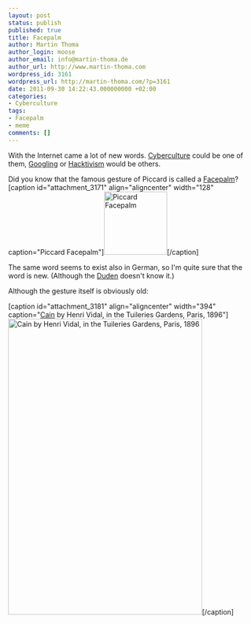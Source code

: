 ```yaml
---
layout: post
status: publish
published: true
title: Facepalm
author: Martin Thoma
author_login: moose
author_email: info@martin-thoma.de
author_url: http://www.martin-thoma.com
wordpress_id: 3161
wordpress_url: http://martin-thoma.com/?p=3161
date: 2011-09-30 14:22:43.000000000 +02:00
categories:
- Cyberculture
tags:
- Facepalm
- meme
comments: []
---
```

With the Internet came a lot of new words. <a href="http://en.wikipedia.org/wiki/Cyberculture">Cyberculture</a> could be one of them, <a href="http://en.wikipedia.org/wiki/Google_(verb)">Googling</a> or <a href="http://en.wikipedia.org/wiki/Hacktivism">Hacktivism</a> would be others.

Did you know that the famous gesture of Piccard is called a <a href="http://en.wikipedia.org/wiki/Facepalm">Facepalm</a>? 
[caption id="attachment_3171" align="aligncenter" width="128" caption="Piccard Facepalm"]<a href="http://martin-thoma.com/wp-content/uploads/2011/09/Piccard-Facepalm.jpg"><img src="http://martin-thoma.com/wp-content/uploads/2011/09/Piccard-Facepalm.jpg" alt="Piccard Facepalm" title="Piccard Facepalm" width="128" height="128" class="size-full wp-image-3171" /></a>[/caption]

The same word seems to exist also in German, so I'm quite sure that the word is new. (Although the <a href="http://en.wikipedia.org/wiki/Duden">Duden</a> doesn't know it.)

Although the gesture itself is obviously old:

[caption id="attachment_3181" align="aligncenter" width="394" caption="<a href='http://commons.wikimedia.org/wiki/File:Cain_Henri_Vidal_Tuileries.jpg'>Cain</a> by Henri Vidal, in the Tuileries Gardens, Paris, 1896"]<a href="http://martin-thoma.com/wp-content/uploads/2011/09/Cain_Henri_Vidal_Tuileries.jpg"><img src="http://martin-thoma.com/wp-content/uploads/2011/09/Cain_Henri_Vidal_Tuileries.jpg" alt="Cain by Henri Vidal, in the Tuileries Gardens, Paris, 1896" title="Cain by Henri Vidal, in the Tuileries Gardens, Paris, 1896" width="394" height="600" class="size-full wp-image-3181" /></a>[/caption]
